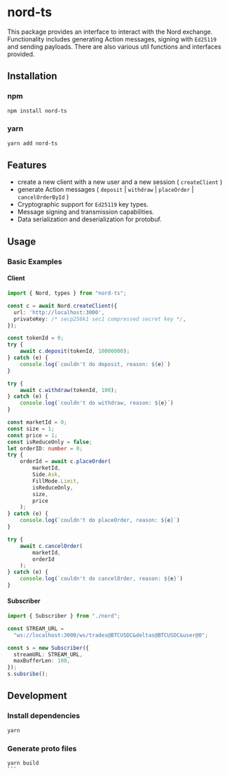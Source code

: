 # nord-ts

This package provides an interface to interact with the Nord exchange. Functionality includes generating Action messages, signing with `Ed25119` and sending payloads. There are also various util functions and interfaces provided.

## Installation

### npm

```bash
npm install nord-ts
```

### yarn

```bash
yarn add nord-ts
```

## Features

- create a new client with a new user and a new session ( `createClient` )
- generate Action messages ( `deposit` | `withdraw` | `placeOrder` | `cancelOrderById` )
- Cryptographic support for `Ed25119` key types.
- Message signing and transmission capabilities.
- Data serialization and deserialization for protobuf.

## Usage

### Basic Examples

#### Client

```typescript
import { Nord, types } from "nord-ts";

const c = await Nord.createClient({
  url: 'http://localhost:3000',
  privateKey: /* secp256k1 sec1 compressed secret key */,
});

const tokenId = 0;
try {
    await c.deposit(tokenId, 10000000);
} catch (e) {
    console.log(`couldn't do deposit, reason: ${e}`)
}

try {
    await c.withdraw(tokenId, 100);
} catch (e) {
    console.log(`couldn't do withdraw, reason: ${e}`)
}

const marketId = 0;
const size = 1;
const price = 1;
const isReduceOnly = false;
let orderID: number = 0;
try {
    orderId = await c.placeOrder(
        marketId,
        Side.Ask,
        FillMode.Limit,
        isReduceOnly,
        size,
        price
    );
} catch (e) {
    console.log(`couldn't do placeOrder, reason: ${e}`)
}

try {
    await c.cancelOrder(
        marketId,
        orderId
    );
} catch (e) {
    console.log(`couldn't do cancelOrder, reason: ${e}`)
}
```

#### Subscriber

```typescript
import { Subscriber } from "./nord";

const STREAM_URL =
  "ws://localhost:3000/ws/trades@BTCUSDC&deltas@BTCUSDC&user@0";

const s = new Subscriber({
  streamURL: STREAM_URL,
  maxBufferLen: 100,
});
s.subsribe();
```

## Development

### Install dependencies

```bash
yarn
```

### Generate proto files

````bash
yarn build
```
